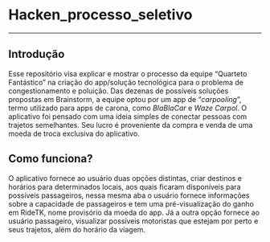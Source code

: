 # Hacken_processo_seletivo
---------
## Introdução
Esse repositório visa explicar e mostrar o processo da equipe “Quarteto Fantástico” na criação do app/solução tecnológica para o problema de congestionamento e poluição. Das dezenas de possíveis soluções propostas em Brainstorm, a equipe optou por um app de “*carpooling*”, termo utilizado para apps de carona, como *BlaBlaCar* e *Waze Carpol*. O aplicativo foi pensado com uma ideia simples de conectar pessoas com trajetos semelhantes. Seu lucro é proveniente da compra e venda de uma moeda de troca exclusiva do aplicativo. 

## Como funciona?

O aplicativo fornece ao usuário duas opções distintas, criar destinos e horários para determinados locais, aos quais ficaram disponíveis para possíveis passageiros, nessa mesma aba o usuário fornece informações sobre a capacidade de passageiros e tem uma pré-visualização do ganho em RideTK, nome provisório da moeda do app.
Já a outra opção fornece ao usuário passageiro, visualizar possíveis motoristas que estejam por perto e seus trajetos, além do horário da viagem.
